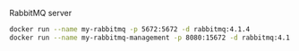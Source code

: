 RabbitMQ server
```bash
docker run --name my-rabbitmq -p 5672:5672 -d rabbitmq:4.1.4
docker run --name my-rabbitmq-management -p 8080:15672 -d rabbitmq:4.1.4-management
```